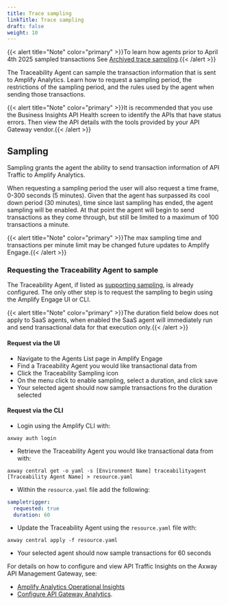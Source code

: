 ```yaml
---
title: Trace sampling
linkTitle: Trace sampling
draft: false
weight: 10
---
```

{{< alert title="Note" color="primary" >}}To learn how agents prior to April 4th 2025 sampled transactions See [Archived trace sampling](/docs/connect_manage_environ/connected_agent_common_reference/archive/trace_sampling).{{< /alert >}}

The Traceability Agent can sample the transaction information that is sent to Amplify Analytics. Learn how to request a sampling period, the restrictions of the sampling period, and the rules used by the agent when sending those transactions.

{{< alert title="Note" color="primary" >}}It is recommended that you use the Business Insights API Health screen to identify the APIs that have status errors. Then view the API details with the tools provided by your API Gateway vendor.{{< /alert >}}

## Sampling

Sampling grants the agent the ability to send transaction information of API Traffic to Amplify Analytics.

When requesting a sampling period the user will also request a time frame, 0-300 seconds (5 minutes). Given that the agent has surpassed its cool down period (30 minutes), time since last sampling has ended, the agent sampling will be enabled. At that point the agent will begin to send transactions as they come through, but still be limited to a maximum of 100 transactions a minute.

{{< alert title="Note" color="primary" >}}The max sampling time and transactions per minute limit may be changed future updates to Amplify Engage.{{< /alert >}}

### Requesting the Traceability Agent to sample

The Traceability Agent, if listed as [supporting sampling](/docs/connect_manage_environ#on-premise-Agent-Features), is already configured. The only other step is to request the sampling to begin using the Amplify Engage UI or CLI.

{{< alert title="Note" color="primary" >}}The duration field below does not apply to SaaS agents, when enabled the SaaS agent will immediately run and send transactional data for that execution only.{{< /alert >}}

#### Request via the UI

* Navigate to the Agents List page in Amplify Engage
* Find a Traceability Agent you would like transactional data from
* Click the Traceability Sampling icon
* On the menu click to enable sampling, select a duration, and click save
* Your selected agent should now sample transactions fro the duration selected
  
#### Request via the CLI

* Login using the Amplify CLI with:

```shell
axway auth login
```

* Retrieve the Traceability Agent you would like transactional data from with:
  
```shell
axway central get -o yaml -s [Environment Name] traceabilityagent [Traceability Agent Name] > resource.yaml
```

* Within the `resource.yaml` file add the following:
  
```yaml
sampletrigger:
  requested: true
  duration: 60
```

* Update the Traceability Agent using the `resource.yaml` file with:

```shell
axway central apply -f resource.yaml
```

* Your selected agent should now sample transactions for 60 seconds

For details on how to configure and view API Traffic Insights on the Axway API Management Gateway, see:

* [Amplify Analytics Operational Insights](https://docs.axway.com/bundle/axway-open-docs/page/docs/operational_insights/index.html)
* [Configure API Gateway Analytics](https://docs.axway.com/bundle/axway-open-docs/page/docs/apimanager_analytics/index.html).
